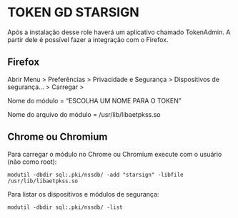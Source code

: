 # TOKEN GD STARSIGN

Após a instalação desse role haverá um aplicativo chamado TokenAdmin. A partir dele é possível fazer a integração com o Firefox.

## Firefox

Abrir Menu > Preferências > Privacidade e Segurança > Dispositivos de segurança… > Carregar >

Nome do módulo = “ESCOLHA UM NOME PARA O TOKEN”

Nome do arquivo do módulo = /usr/lib/libaetpkss.so

## Chrome ou Chromium

Para carregar o módulo no Chrome ou Chromium execute com o usuário (não como root):

    modutil -dbdir sql:.pki/nssdb/ -add "starsign" -libfile /usr/lib/libaetpkss.so


Para listar os dispositivos e módulos de segurança:

    modutil -dbdir sql:.pki/nssdb/ -list